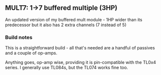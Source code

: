 ## MULT7: 1->7 buffered multiple (3HP)

An updated version of my buffered mult module - 1HP wider than its predecessor but it also has 2 extra channels (7 instead of 5)

### Build notes

This is a straightforward build - all that's needed are a handful of passives and a couple of op-amps.

Anything goes, op-amp wise, providing it is pin-compatible with the TL0x4 series. I generally use TL084s, but the TL074 works fine too.